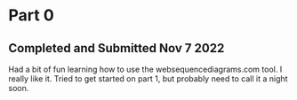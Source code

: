 # Part 0

## Completed and Submitted Nov 7 2022

Had a bit of fun learning how to use the websequencediagrams.com tool.  I really like it.
Tried to get started on part 1, but probably need to call it a night soon.
